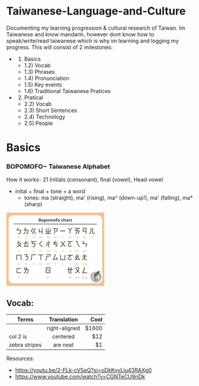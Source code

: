 # Taiwanese-Language-and-Culture
Documenting my learning progression & cultural research of Taiwan. Im Taiwanese and know mandarin, however dont know how to speak/write/read taiwanese which is why im learning and logging my progress. This will consist of 2 milestones:
- 1) Basics
   - 1.2) Vocab
   - 1.3) Phrases
   - 1.4) Pronunciation
   - 1.5) Key events
   - 1.6) Traditional Taiwanese Pratices
- 2) Pratical
   - 2.2) Vocab
   - 2.3) Short Sentences
   - 2.4) Technology
   - 2.5) People


# Basics
### BOPOMOFO~ Taiwanese Alphabet
How it works- 21 Initials (consonant), final (vowel), Head vowel
- inital + final + tone = a word
     - tones: ma (straight), ma' (rising), ma^ (down-up!), ma' (falling), ma*(sharp)

![My Image](https://github.com/MakaylaLundry/Taiwanese-Language-and-Culture/blob/main/download.png?raw=true)


## Vocab:
| Terms       | Translation          | Cool  |
| ------------- |:-------------:| -----:|
|           | right-aligned | $1600 |
| col 2 is      | centered      |   $12 |
| zebra stripes | are neat      |    $1 |
   
Resources:
- https://youtu.be/2-FLk-cVSeQ?si=oDkKvyLju43RAXg0
- https://www.youtube.com/watch?v=CGNTeCU9nDk
